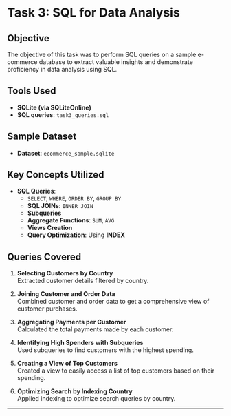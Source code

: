 

# Task 3: SQL for Data Analysis

## Objective

The objective of this task was to perform SQL queries on a sample e-commerce database to extract valuable insights and demonstrate proficiency in data analysis using SQL.

## Tools Used

- **SQLite (via SQLiteOnline)**  
- **SQL queries**: `task3_queries.sql`

## Sample Dataset

- **Dataset**: `ecommerce_sample.sqlite`

## Key Concepts Utilized

- **SQL Queries**: 
  - `SELECT`, `WHERE`, `ORDER BY`, `GROUP BY`
  - **SQL JOINs**: `INNER JOIN`
  - **Subqueries**
  - **Aggregate Functions**: `SUM`, `AVG`
  - **Views Creation**
  - **Query Optimization**: Using **INDEX**

## Queries Covered

1. **Selecting Customers by Country**  
   Extracted customer details filtered by country.
   
2. **Joining Customer and Order Data**  
   Combined customer and order data to get a comprehensive view of customer purchases.

3. **Aggregating Payments per Customer**  
   Calculated the total payments made by each customer.

4. **Identifying High Spenders with Subqueries**  
   Used subqueries to find customers with the highest spending.

5. **Creating a View of Top Customers**  
   Created a view to easily access a list of top customers based on their spending.

6. **Optimizing Search by Indexing Country**  
   Applied indexing to optimize search queries by country.

---


